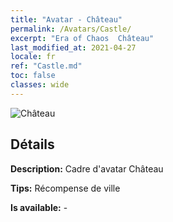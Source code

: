 ```yaml
---
title: "Avatar - Château"
permalink: /Avatars/Castle/
excerpt: "Era of Chaos  Château"
last_modified_at: 2021-04-27
locale: fr
ref: "Castle.md"
toc: false
classes: wide
---
```

 ![Château](/images/a/avatarFrame_11.png)

## Détails

 **Description:** Cadre d'avatar Château 

 **Tips:** Récompense de ville 

 **Is available:**  - 

